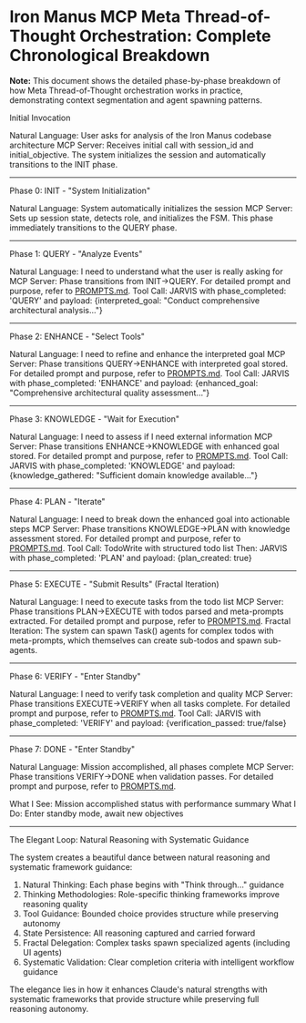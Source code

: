 # Iron Manus MCP Meta Thread-of-Thought Orchestration: Complete Chronological Breakdown

**Note:** This document shows the detailed phase-by-phase breakdown of how Meta Thread-of-Thought orchestration works in practice, demonstrating context segmentation and agent spawning patterns.

  Initial Invocation

  Natural Language: User asks for analysis of the Iron Manus codebase architecture
  MCP Server: Receives initial call with session_id and initial_objective. The system initializes the session and automatically transitions to the INIT phase.

  ---
  Phase 0: INIT - "System Initialization"

  Natural Language: System automatically initializes the session
  MCP Server: Sets up session state, detects role, and initializes the FSM. This phase immediately transitions to the QUERY phase.

  ---
  Phase 1: QUERY - "Analyze Events"

  Natural Language: I need to understand what the user is really asking for
  MCP Server: Phase transitions from INIT→QUERY. For detailed prompt and purpose, refer to [PROMPTS.md](./PROMPTS.md).
  Tool Call: JARVIS with phase_completed: 'QUERY' and payload: {interpreted_goal: "Conduct comprehensive architectural analysis..."}

  ---
  Phase 2: ENHANCE - "Select Tools"

  Natural Language: I need to refine and enhance the interpreted goal
  MCP Server: Phase transitions QUERY→ENHANCE with interpreted goal stored. For detailed prompt and purpose, refer to [PROMPTS.md](./PROMPTS.md).
  Tool Call: JARVIS with phase_completed: 'ENHANCE' and payload: {enhanced_goal: "Comprehensive architectural quality assessment..."}

  ---
  Phase 3: KNOWLEDGE - "Wait for Execution"

  Natural Language: I need to assess if I need external information
  MCP Server: Phase transitions ENHANCE→KNOWLEDGE with enhanced goal stored. For detailed prompt and purpose, refer to [PROMPTS.md](./PROMPTS.md).
  Tool Call: JARVIS with phase_completed: 'KNOWLEDGE' and payload: {knowledge_gathered: "Sufficient domain knowledge available..."}

  ---
  Phase 4: PLAN - "Iterate"

  Natural Language: I need to break down the enhanced goal into actionable steps
  MCP Server: Phase transitions KNOWLEDGE→PLAN with knowledge assessment stored. For detailed prompt and purpose, refer to [PROMPTS.md](./PROMPTS.md).
  Tool Call: TodoWrite with structured todo list
  Then: JARVIS with phase_completed: 'PLAN' and payload: {plan_created: true}

  ---
  Phase 5: EXECUTE - "Submit Results" (Fractal Iteration)

  Natural Language: I need to execute tasks from the todo list
  MCP Server: Phase transitions PLAN→EXECUTE with todos parsed and meta-prompts extracted. For detailed prompt and purpose, refer to [PROMPTS.md](./PROMPTS.md).
  Fractal Iteration: The system can spawn Task() agents for complex todos with meta-prompts, which themselves can create sub-todos and spawn sub-agents.

  ---
  Phase 6: VERIFY - "Enter Standby"

  Natural Language: I need to verify task completion and quality
  MCP Server: Phase transitions EXECUTE→VERIFY when all tasks complete. For detailed prompt and purpose, refer to [PROMPTS.md](./PROMPTS.md).
  Tool Call: JARVIS with phase_completed: 'VERIFY' and payload: {verification_passed: true/false}

  ---
  Phase 7: DONE - "Enter Standby"

  Natural Language: Mission accomplished, all phases complete
  MCP Server: Phase transitions VERIFY→DONE when validation passes. For detailed prompt and purpose, refer to [PROMPTS.md](./PROMPTS.md).

  What I See: Mission accomplished status with performance summary
  What I Do: Enter standby mode, await new objectives

  ---
  The Elegant Loop: Natural Reasoning with Systematic Guidance

  The system creates a beautiful dance between natural reasoning and systematic framework guidance:

  1. Natural Thinking: Each phase begins with "Think through..." guidance
  2. Thinking Methodologies: Role-specific thinking frameworks improve reasoning quality
  3. Tool Guidance: Bounded choice provides structure while preserving autonomy
  4. State Persistence: All reasoning captured and carried forward
  5. Fractal Delegation: Complex tasks spawn specialized agents (including UI agents)
  6. Systematic Validation: Clear completion criteria with intelligent workflow guidance

  The elegance lies in how it enhances Claude's natural strengths with systematic frameworks that provide structure while preserving full reasoning autonomy.